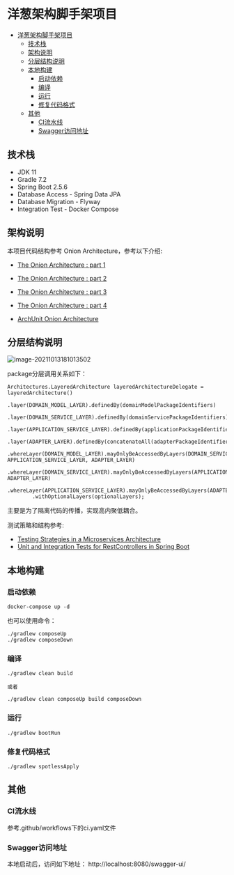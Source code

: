 # 洋葱架构脚手架项目

- [洋葱架构脚手架项目](#洋葱架构脚手架项目)
  - [技术栈](#技术栈)
  - [架构说明](#架构说明)
  - [分层结构说明](#分层结构说明)
  - [本地构建](#本地构建)
    - [启动依赖](#启动依赖)
    - [编译](#编译)
    - [运行](#运行)
    - [修复代码格式](#修复代码格式)
  - [其他](#其他)
    - [CI流水线](#CI流水线)
    - [Swagger访问地址](#Swagger访问地址)

## 技术栈

- JDK 11
- Gradle 7.2
- Spring Boot 2.5.6
- Database Access - Spring Data JPA
- Database Migration - Flyway
- Integration Test - Docker Compose

## 架构说明
本项目代码结构参考 Onion Architecture，参考以下介绍:
* [The Onion Architecture : part 1](https://jeffreypalermo.com/2008/07/the-onion-architecture-part-1/)
* [The Onion Architecture : part 2](https://jeffreypalermo.com/2008/07/the-onion-architecture-part-2/)
* [The Onion Architecture : part 3](https://jeffreypalermo.com/2008/08/the-onion-architecture-part-3/)
* [The Onion Architecture : part 4](https://jeffreypalermo.com/2013/08/onion-architecture-part-4-after-four-years/)

* [ArchUnit Onion Architecture](https://www.archunit.org/userguide/html/000_Index.html#_architectures)

## 分层结构说明

![image-20211013181013502](https://pic-bed-1256249917.cos.ap-chengdu.myqcloud.com/uPic/image-20211013181013502.png)

package分层调用关系如下：
```
Architectures.LayeredArchitecture layeredArchitectureDelegate = layeredArchitecture()
        .layer(DOMAIN_MODEL_LAYER).definedBy(domainModelPackageIdentifiers)
        .layer(DOMAIN_SERVICE_LAYER).definedBy(domainServicePackageIdentifiers)
        .layer(APPLICATION_SERVICE_LAYER).definedBy(applicationPackageIdentifiers)
        .layer(ADAPTER_LAYER).definedBy(concatenateAll(adapterPackageIdentifiers.values()))
        .whereLayer(DOMAIN_MODEL_LAYER).mayOnlyBeAccessedByLayers(DOMAIN_SERVICE_LAYER, APPLICATION_SERVICE_LAYER, ADAPTER_LAYER)
        .whereLayer(DOMAIN_SERVICE_LAYER).mayOnlyBeAccessedByLayers(APPLICATION_SERVICE_LAYER, ADAPTER_LAYER)
        .whereLayer(APPLICATION_SERVICE_LAYER).mayOnlyBeAccessedByLayers(ADAPTER_LAYER)
        .withOptionalLayers(optionalLayers);    
```
主要是为了隔离代码的传播，实现高内聚低耦合。

测试策略和结构参考:
* [Testing Strategies in a Microservices Architecture](https://martinfowler.com/articles/microservice-testing)
* [Unit and Integration Tests for RestControllers in Spring Boot](https://thepracticaldeveloper.com/2017/07/31/guide-spring-boot-controller-tests)

## 本地构建

### 启动依赖
```
docker-compose up -d
```
也可以使用命令：
```
./gradlew composeUp
./gradlew composeDown 
```

### 编译
```
./gradlew clean build 

或者

./gradlew clean composeUp build composeDown
```

### 运行
```
./gradlew bootRun
```

### 修复代码格式
```
./gradlew spotlessApply
```

## 其他

### CI流水线
参考.github/workflows下的ci.yaml文件

### Swagger访问地址
本地启动后，访问如下地址：
http://localhost:8080/swagger-ui/